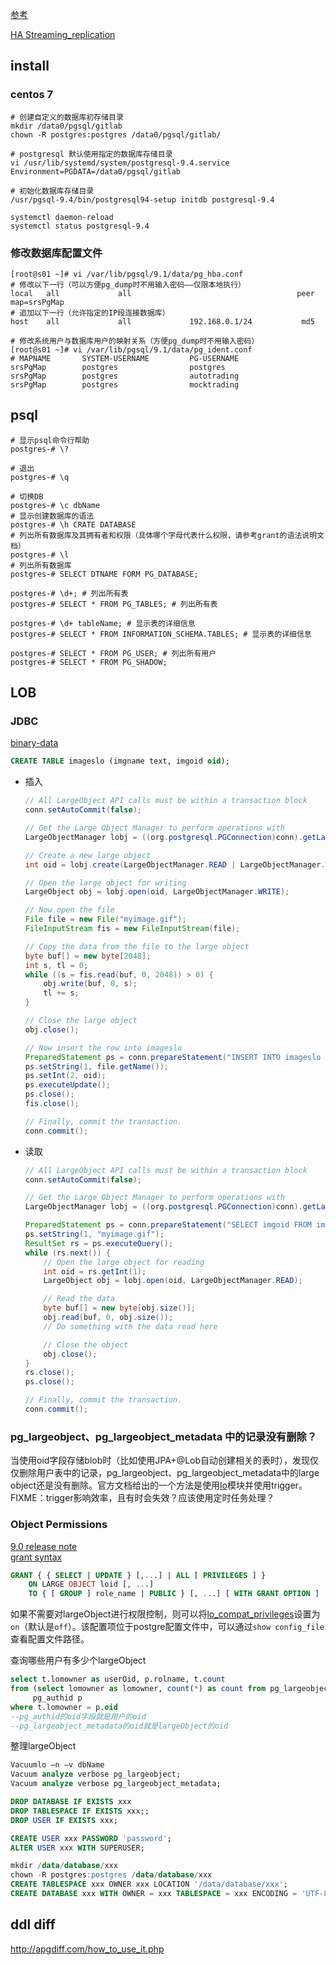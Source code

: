 [参考](https://wiki.postgresql.org/wiki/YUM_Installation)

[HA Streaming_replication](http://wiki.postgresql.org/wiki/Streaming_Replication)

## install

### centos 7

```
# 创建自定义的数据库初存储目录
mkdir /data0/pgsql/gitlab
chown -R postgres:postgres /data0/pgsql/gitlab/

# postgresql 默认使用指定的数据库存储目录
vi /usr/lib/systemd/system/postgresql-9.4.service
Environment=PGDATA=/data0/pgsql/gitlab

# 初始化数据库存储目录
/usr/pgsql-9.4/bin/postgresql94-setup initdb postgresql-9.4

systemctl daemon-reload
systemctl status postgresql-9.4
```


### 修改数据库配置文件

```
[root@s01 ~]# vi /var/lib/pgsql/9.1/data/pg_hba.conf
# 修改以下一行（可以方便pg_dump时不用输入密码——仅限本地执行）
local   all             all                                     peer  map=srsPgMap
# 追加以下一行（允许指定的IP段连接数据库）
host    all             all             192.168.0.1/24           md5

# 修改系统用户与数据库用户的映射关系（方便pg_dump时不用输入密码）
[root@s01 ~]# vi /var/lib/pgsql/9.1/data/pg_ident.conf
# MAPNAME       SYSTEM-USERNAME         PG-USERNAME
srsPgMap        postgres                postgres
srsPgMap        postgres                autotrading
srsPgMap        postgres                mocktrading

```



## psql

```
# 显示psql命令行帮助
postgres-# \?

# 退出
postgres-# \q

# 切换DB
postgres-# \c dbName
# 显示创建数据库的语法
postgres-# \h CRATE DATABASE
# 列出所有数据库及其拥有者和权限（具体哪个字母代表什么权限，请参考grant的语法说明文档）
postgres-# \l
# 列出所有数据库
postgres-# SELECT DTNAME FORM PG_DATABASE;

postgres-# \d+; # 列出所有表
postgres-# SELECT * FROM PG_TABLES; # 列出所有表

postgres-# \d+ tableName; # 显示表的详细信息
postgres-# SELECT * FROM INFORMATION_SCHEMA.TABLES; # 显示表的详细信息

postgres-# SELECT * FROM PG_USER; # 列出所有用户
postgres-# SELECT * FROM PG_SHADOW;
```

## LOB
### JDBC
[binary-data](http://jdbc.postgresql.org/documentation/80/binary-data.html)

```sql
CREATE TABLE imageslo (imgname text, imgoid oid);
```

* 插入

    ```java
    // All LargeObject API calls must be within a transaction block
    conn.setAutoCommit(false);

    // Get the Large Object Manager to perform operations with
    LargeObjectManager lobj = ((org.postgresql.PGConnection)conn).getLargeObjectAPI();

    // Create a new large object
    int oid = lobj.create(LargeObjectManager.READ | LargeObjectManager.WRITE);

    // Open the large object for writing
    LargeObject obj = lobj.open(oid, LargeObjectManager.WRITE);

    // Now open the file
    File file = new File("myimage.gif");
    FileInputStream fis = new FileInputStream(file);

    // Copy the data from the file to the large object
    byte buf[] = new byte[2048];
    int s, tl = 0;
    while ((s = fis.read(buf, 0, 2048)) > 0) {
        obj.write(buf, 0, s);
        tl += s;
    }

    // Close the large object
    obj.close();

    // Now insert the row into imageslo
    PreparedStatement ps = conn.prepareStatement("INSERT INTO imageslo VALUES (?, ?)");
    ps.setString(1, file.getName());
    ps.setInt(2, oid);
    ps.executeUpdate();
    ps.close();
    fis.close();

    // Finally, commit the transaction.
    conn.commit();
    ```

* 读取

    ```java
    // All LargeObject API calls must be within a transaction block
    conn.setAutoCommit(false);

    // Get the Large Object Manager to perform operations with
    LargeObjectManager lobj = ((org.postgresql.PGConnection)conn).getLargeObjectAPI();

    PreparedStatement ps = conn.prepareStatement("SELECT imgoid FROM imageslo WHERE imgname = ?");
    ps.setString(1, "myimage.gif");
    ResultSet rs = ps.executeQuery();
    while (rs.next()) {
        // Open the large object for reading
        int oid = rs.getInt(1);
        LargeObject obj = lobj.open(oid, LargeObjectManager.READ);

        // Read the data
        byte buf[] = new byte[obj.size()];
        obj.read(buf, 0, obj.size());
        // Do something with the data read here

        // Close the object
        obj.close();
    }
    rs.close();
    ps.close();

    // Finally, commit the transaction.
    conn.commit();
    ```

### pg_largeobject、pg_largeobject_metadata 中的记录没有删除？
当使用oid字段存储blob时（比如使用JPA+@Lob自动创建相关的表时），发现仅仅删除用户表中的记录，pg_largeobject、pg_largeobject_metadata中的large object还是没有删除。官方文档给出的一个方法是使用[lo](http://www.postgresql.org/docs/9.1/static/lo.html)模块并使用trigger。
FIXME：trigger影响效率，且有时会失效？应该使用定时任务处理？

### Object Permissions
[9.0 release note](http://www.postgresql.org/docs/9.0/static/release-9-0.html#AEN101496)  
[grant syntax](http://www.postgresql.org/docs/9.0/static/sql-grant.html)
```sql
GRANT { { SELECT | UPDATE } [,...] | ALL [ PRIVILEGES ] }
    ON LARGE OBJECT loid [, ...]
    TO { [ GROUP ] role_name | PUBLIC } [, ...] [ WITH GRANT OPTION ]
```

如果不需要对largeObject进行权限控制，则可以将[lo_compat_privileges](http://www.postgresql.org/docs/9.0/interactive/runtime-config-compatible.html#GUC-LO-COMPAT-PRIVILEGES)设置为`on`（默认是`off`）。该配置项位于postgre配置文件中，可以通过`show config_file`查看配置文件路径。



查询哪些用户有多少个largeObject
```sql
select t.lomowner as userOid, p.rolname, t.count 
from (select lomowner as lomowner, count(*) as count from pg_largeobject_metadata group by lomowner ) t,
     pg_authid p
where t.lomowner = p.oid
--pg_authid的oid字段就是用户的oid
--pg_largeobject_metadata的oid就是largeObject的oid
```

整理largeObject
```sql
Vacuumlo –n –v dbName 
Vacuum analyze verbose pg_largeobject;
Vacuum analyze verbose pg_largeobject_metadata;

```

```sql
DROP DATABASE IF EXISTS xxx
DROP TABLESPACE IF EXISTS xxx;;
DROP USER IF EXISTS xxx;

CREATE USER xxx PASSWORD 'password';
ALTER USER xxx WITH SUPERUSER;

mkdir /data/database/xxx
chown -R postgres:postgres /data/database/xxx
CREATE TABLESPACE xxx OWNER xxx LOCATION '/data/database/xxx';
CREATE DATABASE xxx WITH OWNER = xxx TABLESPACE = xxx ENCODING = 'UTF-8'; 

```

## ddl diff
http://apgdiff.com/how_to_use_it.php